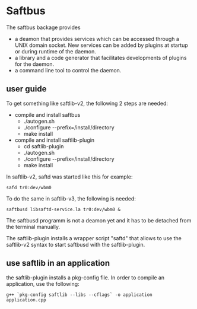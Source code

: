 # Saftbus

The saftbus backage provides 
  - a deamon that provides services which can be accessed through a UNIX domain socket. New services can be added by plugins at startup or during runtime of the daemon.
  - a library and a code generator that facilitates developments of plugins for the daemon.
  - a command line tool to control the daemon.

## user guide

To get something like saftlib-v2, the following 2 steps are needed:
  - compile and install saftbus
    - ./autogen.sh
    - ./configure --prefix=/install/directory
    - make install
  - compile and install saftlib-plugin
    - cd saftlib-plugin
    - ./autogen.sh
    - ./configure --prefix=/install/directory
    - make install

In saftlib-v2, saftd was started like this for example:

    safd tr0:dev/wbm0

To do the same in saftlib-v3, the following is needed:

    saftbusd libsaftd-service.la tr0:dev/wbm0 &

The saftbusd programm is not a deamon yet and it has to be detached from the terminal manually.

The saftlib-plugin installs a wrapper script "saftd" that allows to use the saftlib-v2 syntax to start saftbusd with the saftlib-plugin.

## use saftlib in an application

the saftlib-plugin installs a pkg-config file. In order to compile an application, use the following:

    g++ `pkg-config saftlib --libs --cflags` -o application application.cpp
    

